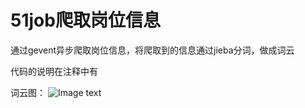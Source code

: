 # 51job爬取岗位信息

通过gevent异步爬取岗位信息，将爬取到的信息通过jieba分词，做成词云

代码的说明在注释中有

词云图：
![Image text](https://raw.githubusercontent.com/OneStepAndTwoSteps/my_code/master/img/wc.jpg)
